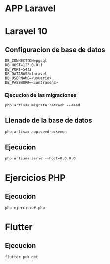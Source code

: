 # APP Laravel

# Laravel 10

## Configuracion de base de datos

    DB_CONNECTION=pgsql
    DB_HOST=127.0.0.1
    DB_PORT=5432
    DB_DATABASE=laravel
    DB_USERNAME=<usuario>
    DB_PASSWORD=<contraseña>

### Ejecucion de las migraciones
    php artisan migrate:refresh --seed

## Llenado de la base de datos
    php artisan app:seed-pokemon

## Ejecucion
    php artisan serve --host=0.0.0.0


# Ejercicios PHP

## Ejecucion
    php ejercicio#.php



# Flutter

## Ejecucion

    flutter pub get